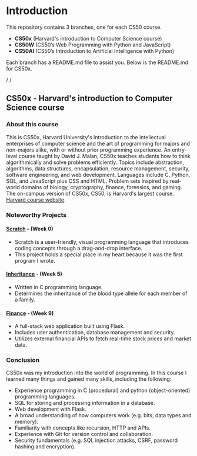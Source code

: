 # Introduction

This repository contains 3 branches, one for each CS50 course.

  - **CS50x** (Harvard's introduction to Computer Science course)
  - **CS50W** (CS50’s Web Programming with Python and JavaScript)
  - **CS50AI** (CS50’s Introduction to Artificial Intelligence with Python)

Each branch has a README.md file to assist you. Below is the README.md for CS50x.

/ 
/ 

## CS50x - Harvard's introduction to Computer Science course

### About this course

This is CS50x, Harvard University's introduction to the intellectual enterprises of computer science and the art of programming for majors and non-majors alike, with or without prior programming experience. An entry-level course taught by David J. Malan, CS50x teaches students how to think algorithmically and solve problems efficiently. Topics include abstraction, algorithms, data structures, encapsulation, resource management, security, software engineering, and web development. Languages include C, Python, SQL, and JavaScript plus CSS and HTML. Problem sets inspired by real-world domains of biology, cryptography, finance, forensics, and gaming. The on-campus version of CS50x, CS50, is Harvard's largest course. [Harvard course website](https://pll.harvard.edu/course/cs50-introduction-computer-science).

### Noteworthy Projects

#### [Scratch](/Week0) - (Week 0)
  - Scratch is a user-friendly, visual programming language that introduces coding concepts through a drag-and-drop interface.
  - This project holds a special place in my heart because it was the first program I wrote.

#### [Inheritance](/Week5/inheritance) - (Week 5)
  - Written in C programming language.
  - Determines the inheritance of the blood type allele for each member of a family.

#### [Finance](/Week9/finance) - (Week 9)
  - A full-stack web application built using Flask.
  - Includes user authentication, database management and security.
  - Utilizes external financial APIs to fetch real-time stock prices and market data.

### Conclusion

CS50x was my introduction into the world of programming. In this course I learned many things and gained many skills, including the following:
  - Experience programming in C (procedural) and python (object-oriented) programming languages.
  - SQL for storing and processing information in a database.
  - Web development with Flask.
  - A broad understanding of how computers work (e.g. bits, data types and memory).
  - Familiarity with concepts like recursion, HTTP and APIs.
  - Experience with Git for version control and collaboration.
  - Security fundamentals (e.g. SQL injection attacks, CSRF, password hashing and encryption).
  


